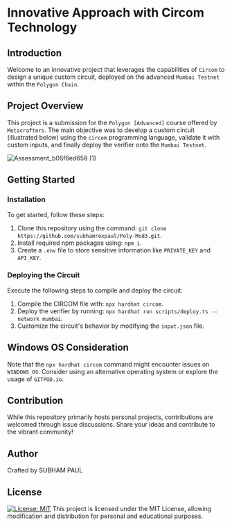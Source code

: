 # Innovative Approach with Circom Technology

## Introduction

Welcome to an innovative project that leverages the capabilities of `Circom` to design a unique custom circuit, deployed on the advanced `Mumbai Testnet` within the `Polygon Chain`.

## Project Overview

This project is a submission for the `Polygon [Advanced]` course offered by `Metacrafters`. The main objective was to develop a custom circuit (illustrated below) using the `circom` programming language, validate it with custom inputs, and finally deploy the verifier onto the `Mumbai Testnet`.

![Assessment_b05f6ed658 (1)](https://github.com/subhamrexpaul/Meta_PolyMod_3/tree/main)

## Getting Started

### Installation

To get started, follow these steps:

1. Clone this repository using the command: `git clone https://github.com/subhamrexpaul/Poly-Mod3.git`.
2. Install required npm packages using: `npm i`.
3. Create a `.env` file to store sensitive information like `PRIVATE_KEY` and `API_KEY`.

### Deploying the Circuit

Execute the following steps to compile and deploy the circuit:

1. Compile the CIRCOM file with: `npx hardhat circom`.
2. Deploy the verifier by running: `npx hardhat run scripts/deploy.ts --network mumbai`.
3. Customize the circuit's behavior by modifying the `input.json` file.

## Windows OS Consideration

Note that the `npx hardhat circom` command might encounter issues on `WINDOWS OS`. Consider using an alternative operating system or explore the usage of `GITPOD.io`.

## Contribution

While this repository primarily hosts personal projects, contributions are welcomed through issue discussions. Share your ideas and contribute to the vibrant community!

## Author

Crafted by SUBHAM PAUL

## License

[![License: MIT](https://img.shields.io/badge/License-MIT-yellow.svg)](https://opensource.org/licenses/MIT)
This project is licensed under the MIT License, allowing modification and distribution for personal and educational purposes.
